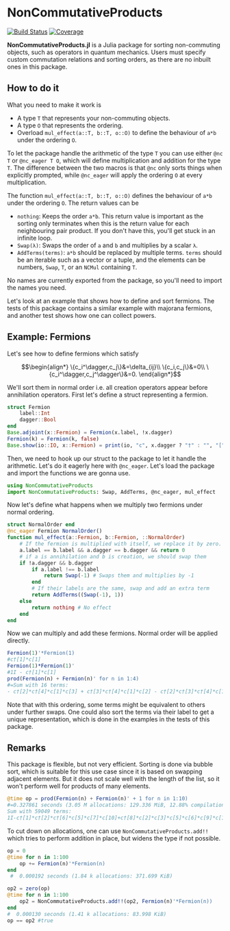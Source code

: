 # NonCommutativeProducts

<!--  [![Stable](https://img.shields.io/badge/docs-stable-blue.svg)](https://cvsvensson.github.io/NonCommutativeProducts.jl/stable/)
[![Dev](https://img.shields.io/badge/docs-dev-blue.svg)](https://cvsvensson.github.io/NonCommutativeProducts.jl/dev/) -->
[![Build Status](https://github.com/cvsvensson/NonCommutativeProducts.jl/actions/workflows/CI.yml/badge.svg?branch=main)](https://github.com/cvsvensson/NonCommutativeProducts.jl/actions/workflows/CI.yml?query=branch%3Amain)
[![Coverage](https://codecov.io/gh/cvsvensson/NonCommutativeProducts.jl/branch/main/graph/badge.svg)](https://codecov.io/gh/cvsvensson/NonCommutativeProducts.jl)

**NonCommutativeProducts.jl** is a Julia package for sorting non-commuting objects, such as operators in quantum mechanics. Users must specify custom commutation relations and sorting orders, as there are no inbuilt ones in this package. 

## How to do it
What you need to make it work is
* A type `T` that represents your non-commuting objects.
* A type `O` that represents the ordering.
* Overload `mul_effect(a::T, b::T, o::O)` to define the behaviour of `a*b` under the ordering `O`.

To let the package handle the arithmetic of the type `T` you can use either `@nc T` or `@nc_eager T O`, which will define multiplication and addition for the type `T`. The difference between the two macros is that `@nc` only sorts things when explicitly prompted, while `@nc_eager` will apply the ordering `O` at every multiplication.

The function `mul_effect(a::T, b::T, o::O)` defines the behaviour of `a*b` under the ordering `O`. The return values can be
* `nothing`: Keeps the order `a*b`. This return value is important as the sorting only terminates when this is the return value for each neighbouring pair product. If you don't have this, you'll get stuck in an infinite loop.
* `Swap(λ)`: Swaps the order of `a` and `b` and multiplies by a scalar `λ`.
* `AddTerms(terms)`: `a*b` should be replaced by multiple terms. `terms` should be an iterable such as a vector or a tuple, and the elements can be numbers, `Swap`, `T`, or an `NCMul` containing `T`.

No names are currently exported from the package, so you'll need to import the names you need.

Let's look at an example that shows how to define and sort fermions. The tests of this package contains a similar example with majorana fermions, and another test shows how one can collect powers.

## Example: Fermions

Let's see how to define fermions which satisfy
```math
\begin{align*}
\{c_i^\dagger,c_j\}&=\delta_{ij}\\ 
\{c_i,c_j\}&=0\\ 
\{c_i^\dagger,c_j^\dagger\}&=0.
\end{align*}
```

We'll sort them in normal order i.e. all creation operators appear before annihilation operators. First let's define a struct representing a fermion.
```julia
struct Fermion
	label::Int
    dagger::Bool
end
Base.adjoint(x::Fermion) = Fermion(x.label, !x.dagger)
Fermion(k) = Fermion(k, false)
Base.show(io::IO, x::Fermion) = print(io, "c", x.dagger ? "†" : "", "[", x.label, "]")
```
Then, we need to hook up our struct to the package to let it handle the arithmetic. Let's do it eagerly here with `@nc_eager`. Let's load the package and import the functions we are gonna use.
```julia
using NonCommutativeProducts
import NonCommutativeProducts: Swap, AddTerms, @nc_eager, mul_effect
```
Now let's define what happens when we multiply two fermions under normal ordering.
```julia
struct NormalOrder end
@nc_eager Fermion NormalOrder()
function mul_effect(a::Fermion, b::Fermion, ::NormalOrder)
    # If the fermion is multiplied with itself, we replace it by zero. 
    a.label == b.label && a.dagger == b.dagger && return 0 
    # if a is annihilation and b is creation, we should swap them
    if !a.dagger && b.dagger 
        if a.label !== b.label 
            return Swap(-1) # Swaps them and multiplies by -1
        end
        # If their labels are the same, swap and add an extra term
        return AddTerms((Swap(-1), 1)) 
    else
        return nothing # No effect
    end
end
```
Now we can multiply and add these fermions. Normal order will be applied directly.
```julia
Fermion(1)'*Fermion(1)
#c†[1]*c[1]
Fermion(1)*Fermion(1)'
#1I - c†[1]*c[1]
prod(Fermion(n) + Fermion(n)' for n in 1:4)
#=Sum with 16 terms: 
- c†[2]*c†[4]*c[1]*c[3] + c†[3]*c†[4]*c[1]*c[2] - c†[2]*c†[3]*c†[4]*c[1] + ...=#
```
Note that with this ordering, some terms might be equivalent to others under further swaps. One could also sort the terms via their label to get a unique representation, which is done in the examples in the tests of this package. 

## Remarks

This package is flexible, but not very efficient. Sorting is done via bubble sort, which is suitable for this use case since it is based on swapping adjacent elements. But it does not scale well with the length of the list, so it won't perform well for products of many elements.

```julia
@time op = prod(Fermion(n) + Fermion(n)' + 1 for n in 1:10)
#=0.327861 seconds (3.05 M allocations: 129.336 MiB, 12.88% compilation time)
Sum with 59049 terms: 
1I-c†[1]*c†[2]*c†[6]*c[5]*c[7]*c[10]+c†[8]*c[2]*c[3]*c[5]*c[6]*c[9]*c[10]+c†[1]*c†[4]*c†[6]*c†[8]*c†[10]*c[2]*c[5]*c[9] + ...=#
```


To cut down on allocations, one can use `NonCommutativeProducts.add!!` which tries to perform addition in place, but widens the type if not possible.
```julia
op = 0
@time for n in 1:100
    op += Fermion(n)'*Fermion(n)
end
 #  0.000192 seconds (1.84 k allocations: 371.699 KiB)

op2 = zero(op)
@time for n in 1:100
    op2 = NonCommutativeProducts.add!!(op2, Fermion(n)'*Fermion(n))
end
#  0.000130 seconds (1.41 k allocations: 83.998 KiB)
op == op2 #true
```
